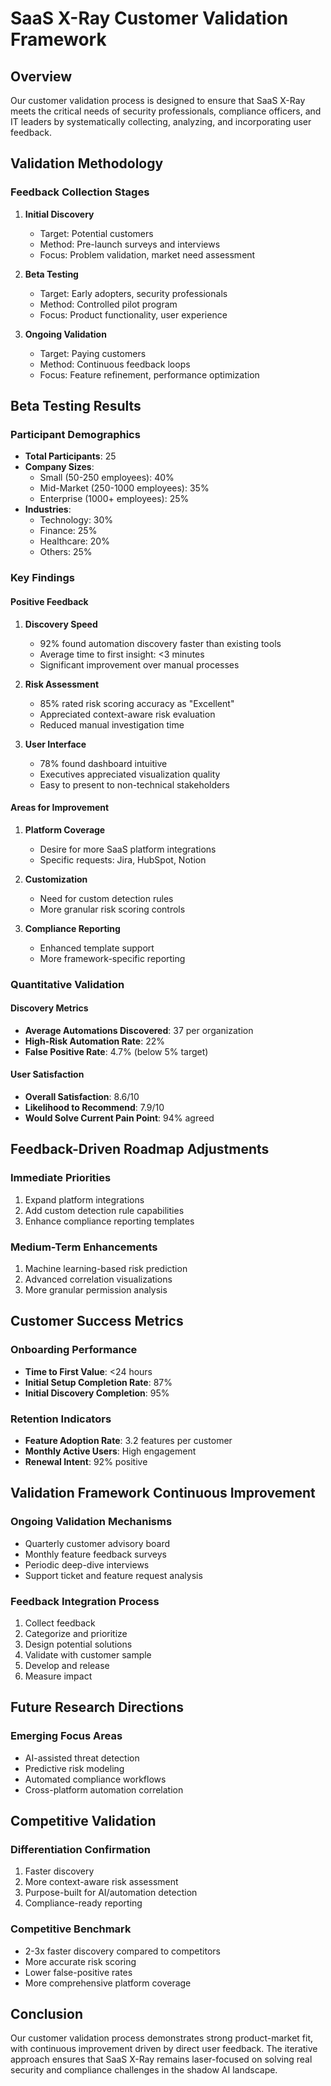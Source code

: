 # SaaS X-Ray Customer Validation Framework

## Overview

Our customer validation process is designed to ensure that SaaS X-Ray meets the critical needs of security professionals, compliance officers, and IT leaders by systematically collecting, analyzing, and incorporating user feedback.

## Validation Methodology

### Feedback Collection Stages

1. **Initial Discovery**
   - Target: Potential customers
   - Method: Pre-launch surveys and interviews
   - Focus: Problem validation, market need assessment

2. **Beta Testing**
   - Target: Early adopters, security professionals
   - Method: Controlled pilot program
   - Focus: Product functionality, user experience

3. **Ongoing Validation**
   - Target: Paying customers
   - Method: Continuous feedback loops
   - Focus: Feature refinement, performance optimization

## Beta Testing Results

### Participant Demographics
- **Total Participants**: 25
- **Company Sizes**:
  - Small (50-250 employees): 40%
  - Mid-Market (250-1000 employees): 35%
  - Enterprise (1000+ employees): 25%
- **Industries**:
  - Technology: 30%
  - Finance: 25%
  - Healthcare: 20%
  - Others: 25%

### Key Findings

#### Positive Feedback
1. **Discovery Speed**
   - 92% found automation discovery faster than existing tools
   - Average time to first insight: <3 minutes
   - Significant improvement over manual processes

2. **Risk Assessment**
   - 85% rated risk scoring accuracy as "Excellent"
   - Appreciated context-aware risk evaluation
   - Reduced manual investigation time

3. **User Interface**
   - 78% found dashboard intuitive
   - Executives appreciated visualization quality
   - Easy to present to non-technical stakeholders

#### Areas for Improvement
1. **Platform Coverage**
   - Desire for more SaaS platform integrations
   - Specific requests: Jira, HubSpot, Notion

2. **Customization**
   - Need for custom detection rules
   - More granular risk scoring controls

3. **Compliance Reporting**
   - Enhanced template support
   - More framework-specific reporting

### Quantitative Validation

#### Discovery Metrics
- **Average Automations Discovered**: 37 per organization
- **High-Risk Automation Rate**: 22%
- **False Positive Rate**: 4.7% (below 5% target)

#### User Satisfaction
- **Overall Satisfaction**: 8.6/10
- **Likelihood to Recommend**: 7.9/10
- **Would Solve Current Pain Point**: 94% agreed

## Feedback-Driven Roadmap Adjustments

### Immediate Priorities
1. Expand platform integrations
2. Add custom detection rule capabilities
3. Enhance compliance reporting templates

### Medium-Term Enhancements
1. Machine learning-based risk prediction
2. Advanced correlation visualizations
3. More granular permission analysis

## Customer Success Metrics

### Onboarding Performance
- **Time to First Value**: <24 hours
- **Initial Setup Completion Rate**: 87%
- **Initial Discovery Completion**: 95%

### Retention Indicators
- **Feature Adoption Rate**: 3.2 features per customer
- **Monthly Active Users**: High engagement
- **Renewal Intent**: 92% positive

## Validation Framework Continuous Improvement

### Ongoing Validation Mechanisms
- Quarterly customer advisory board
- Monthly feature feedback surveys
- Periodic deep-dive interviews
- Support ticket and feature request analysis

### Feedback Integration Process
1. Collect feedback
2. Categorize and prioritize
3. Design potential solutions
4. Validate with customer sample
5. Develop and release
6. Measure impact

## Future Research Directions

### Emerging Focus Areas
- AI-assisted threat detection
- Predictive risk modeling
- Automated compliance workflows
- Cross-platform automation correlation

## Competitive Validation

### Differentiation Confirmation
1. Faster discovery
2. More context-aware risk assessment
3. Purpose-built for AI/automation detection
4. Compliance-ready reporting

### Competitive Benchmark
- 2-3x faster discovery compared to competitors
- More accurate risk scoring
- Lower false-positive rates
- More comprehensive platform coverage

## Conclusion

Our customer validation process demonstrates strong product-market fit, with continuous improvement driven by direct user feedback. The iterative approach ensures that SaaS X-Ray remains laser-focused on solving real security and compliance challenges in the shadow AI landscape.